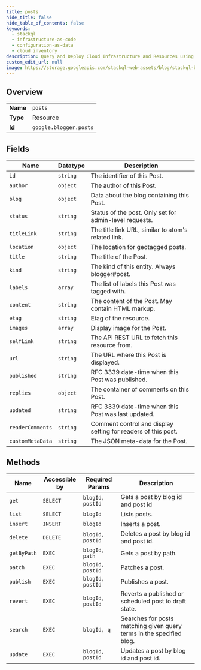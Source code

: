 ```yaml
---
title: posts
hide_title: false
hide_table_of_contents: false
keywords:
  - stackql
  - infrastructure-as-code
  - configuration-as-data
  - cloud inventory
description: Query and Deploy Cloud Infrastructure and Resources using SQL
custom_edit_url: null
image: https://storage.googleapis.com/stackql-web-assets/blog/stackql-blog-post-featured-image.png
---
```

  
    

## Overview
<table><tbody>
<tr><td><b>Name</b></td><td><code>posts</code></td></tr>
<tr><td><b>Type</b></td><td>Resource</td></tr>
<tr><td><b>Id</b></td><td><code>google.blogger.posts</code></td></tr>
</tbody></table>

## Fields
| Name | Datatype | Description |
| ---- | -------- | ----------- |
| `id` | `string` | The identifier of this Post. |
| `author` | `object` | The author of this Post. |
| `blog` | `object` | Data about the blog containing this Post. |
| `status` | `string` | Status of the post. Only set for admin-level requests. |
| `titleLink` | `string` | The title link URL, similar to atom's related link. |
| `location` | `object` | The location for geotagged posts. |
| `title` | `string` | The title of the Post. |
| `kind` | `string` | The kind of this entity. Always blogger#post. |
| `labels` | `array` | The list of labels this Post was tagged with. |
| `content` | `string` | The content of the Post. May contain HTML markup. |
| `etag` | `string` | Etag of the resource. |
| `images` | `array` | Display image for the Post. |
| `selfLink` | `string` | The API REST URL to fetch this resource from. |
| `url` | `string` | The URL where this Post is displayed. |
| `published` | `string` | RFC 3339 date-time when this Post was published. |
| `replies` | `object` | The container of comments on this Post. |
| `updated` | `string` | RFC 3339 date-time when this Post was last updated. |
| `readerComments` | `string` | Comment control and display setting for readers of this post. |
| `customMetaData` | `string` | The JSON meta-data for the Post. |
## Methods
| Name | Accessible by | Required Params | Description |
| ---- | ------------- | --------------- | ----------- |
| `get` | `SELECT` | `blogId, postId` | Gets a post by blog id and post id |
| `list` | `SELECT` | `blogId` | Lists posts. |
| `insert` | `INSERT` | `blogId` | Inserts a post. |
| `delete` | `DELETE` | `blogId, postId` | Deletes a post by blog id and post id. |
| `getByPath` | `EXEC` | `blogId, path` | Gets a post by path. |
| `patch` | `EXEC` | `blogId, postId` | Patches a post. |
| `publish` | `EXEC` | `blogId, postId` | Publishes a post. |
| `revert` | `EXEC` | `blogId, postId` | Reverts a published or scheduled post to draft state. |
| `search` | `EXEC` | `blogId, q` | Searches for posts matching given query terms in the specified blog. |
| `update` | `EXEC` | `blogId, postId` | Updates a post by blog id and post id. |
